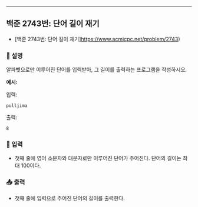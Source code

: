 ---

## 백준 2743번: 단어 길이 재기

- [백준 2743번: 단어 길이 재기]https://www.acmicpc.net/problem/2743)

### 📖 설명

알파벳으로만 이루어진 단어를 입력받아, 그 길이를 출력하는 프로그램을 작성하시오.

**예시:**

입력:

```
pulljima
```

출력:

```
8
```

### 📝 입력

- 첫째 줄에 영어 소문자와 대문자로만 이루어진 단어가 주어진다. 단어의 길이는 최대 100이다.

### 📤 출력

- 첫째 줄에 입력으로 주어진 단어의 길이를 출력한다.
